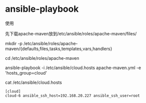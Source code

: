 # ansible-playbook
使用

先下载apache-maven放到/etc/ansible/roles/apache-maven/files/

mkdir -p /etc/ansible/roles/apache-maven/{defaults,files,tasks,templates,vars,handlers}

cd /etc/ansible/roles/apache-maven

ansible-playbook -i /etc/ansible/cloud.hosts apache-maven.yml -e 'hosts_group=cloud'

cat /etc/ansible/cloud.hosts

```
[cloud]
cloud-6 ansible_ssh_host=192.168.20.227 ansible_ssh_user=root
```

